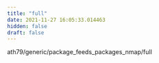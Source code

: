 ```yaml
---
title: "full"
date: 2021-11-27 16:05:33.014463
hidden: false
draft: false
---
```


ath79/generic/package_feeds_packages_nmap/full


